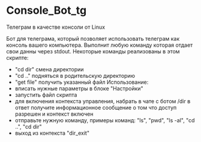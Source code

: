 # Console_Bot_tg
Телеграм в качестве консоли от Linux

Бот для телеграма, который позволяет использовать телеграм как консоль вашего компьютера.
Выполнит любую команду которая отдает свои данны через stdout.
Некоторые команды реализованы в этом скрипте:
- "cd dir" смена директории
- "cd .." подняться в родительскую директорию
- "get file" получить указанный файл 
Использование:
- вписать нужные параметры в блоке "Настройки"
- запустить файл скрипта
- для включения контекста управления, набрать в чате с ботом /dir
  в ответ получите информационное сообщение о том что доступ разрешен и контекст включен
- отправьте нужную команду, примеры команд: "ls", "pwd", "ls -al", "cd ..", "cd dir"
- выход из контекста "dir_exit"